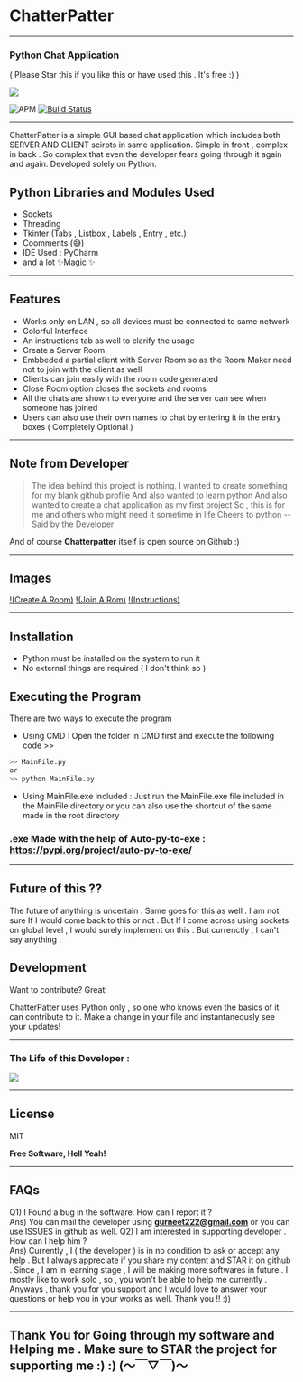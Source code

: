 # ChatterPatter
***
### **Python Chat Application**
( Please Star this if you like this or have used this . It's free :)  )

[![](https://tenor.com/view/python-powered-logo-programming-language-gif-16957606.gif)](https://tenor.com/view/python-powered-logo-programming-language-gif-16957606)

![APM](https://img.shields.io/apm/l/build?style=for-the-badge)
[![Build Status](https://travis-ci.org/joemccann/dillinger.svg?branch=master)](https://travis-ci.org/joemccann/dillinger)
***
ChatterPatter is a simple GUI based chat application which includes both SERVER AND CLIENT scirpts in same application. Simple in front , complex in back . So complex that even the developer fears going through it again and again.
Developed solely on Python.

## Python Libraries and Modules Used

- Sockets
- Threading
- Tkinter (Tabs , Listbox , Labels , Entry , etc.)
- Coomments (😅)
- IDE Used : PyCharm
- and a lot ✨Magic ✨
***
## Features
- Works only on LAN , so all devices must be connected to same network
- Colorful Interface
- An instructions tab as well to clarify the usage
- Create a Server Room
- Embbeded a partial client with Server Room so as the Room Maker need not to join with the client as well
- Clients can join easily with the room code generated
- Close Room option closes the sockets and rooms
- All the chats are shown to everyone and the server can see when someone has joined
- Users can also use their own names to chat by entering it in the entry boxes ( Completely Optional )
***
## Note from Developer

> The idea behind this project is nothing.
> I wanted to create something for my blank github profile
> And also wanted to learn python
> And also wanted to create a chat application as my first project
> So , this is for me and others who might need it sometime in life
> Cheers to python
-- Said by the Developer

And of course **Chatterpatter** itself is open source on Github :)
***
## Images

[!(Create A Room)](/images/Create-A-Room.png)
[!(Join A Rom)](/images/Join-A-Room.png)
[!(Instructions)](/images/Ins-tructions.png)
***
## Installation

- Python must be installed on the system to run it
- No external things are required ( I don't think so )

## Executing the Program 
There are two ways to execute the program
 - Using CMD : Open the folder in CMD first and execute the following code >>
```bash
>> MainFile.py
or
>> python MainFile.py
```
- Using MainFile.exe included : Just run the MainFile.exe file included in the MainFile directory or you can also use the shortcut of the same made in the root directory

### .exe Made with the help of Auto-py-to-exe : https://pypi.org/project/auto-py-to-exe/
***
## Future of this ??
The future of anything is uncertain . Same goes for this as well . I am not sure If I would come back to this or not . But If I come across using sockets on global level , I would surely implement on this . But currenctly , I can't say anything .

## Development

Want to contribute? Great!

ChatterPatter uses Python only , so one who knows even the basics of it can contribute to it.
Make a change in your file and instantaneously see your updates!

***
### The Life of this Developer :
[![](https://i.imgur.com/vT4Oclk.gifv)](https://i.imgur.com/vT4Oclk.gifv)
***
## License

MIT

**Free Software, Hell Yeah!**
***
## FAQs
Q1) I Found a bug in the software. How can I report it ? <br/>
Ans) You can mail the developer using **gurneet222@gmail.com** or you can use ISSUES in github as well.
Q2) I am interested in supporting developer . How can I help him ? <br/>
Ans) Currently , I ( the developer ) is in no condition to ask or accept any help . But I always appreciate if you share my content and STAR it on github . Since , I am in learning stage , I will be making more softwares in future . I mostly like to work solo , so , you won't be able to help me currently . Anyways , thank you for you support and I would love to answer your questions or help you in your works as well. Thank you !! :))
***
## Thank You for Going through my software and Helping me . Make sure to STAR the project for supporting me  :) :) (～￣▽￣)～
